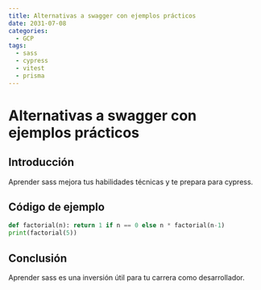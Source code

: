 ```yaml
---
title: Alternativas a swagger con ejemplos prácticos
date: 2031-07-08
categories:
  - GCP
tags:
  - sass
  - cypress
  - vitest
  - prisma
---
```


# Alternativas a swagger con ejemplos prácticos

## Introducción

Aprender sass mejora tus habilidades técnicas y te prepara para cypress.

## Código de ejemplo

```python
def factorial(n): return 1 if n == 0 else n * factorial(n-1)
print(factorial(5))
```

## Conclusión

Aprender sass es una inversión útil para tu carrera como desarrollador.